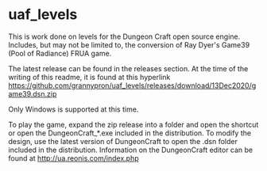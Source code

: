 # uaf_levels

This is work done on levels for the Dungeon Craft open source engine.  Includes, but may not be limited to, the conversion of Ray Dyer's Game39 (Pool of Radiance) FRUA game.

The latest release can be found in the releases section.  At the time of the writing of this readme, it is found at this hyperlink  https://github.com/grannypron/uaf_levels/releases/download/13Dec2020/game39.dsn.zip

Only Windows is supported at this time.

To play the game, expand the zip release into a folder and open the shortcut or open the DungeonCraft_\*.exe included in the distribution.  To modify the design, use the latest version of DungeonCraft to open the .dsn folder included in the distribution.  Information on the DungeonCraft editor can be found at http://ua.reonis.com/index.php
